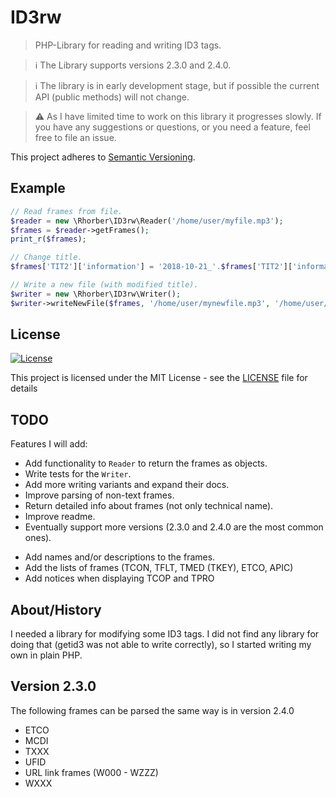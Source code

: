 # ID3rw

> PHP-Library for reading and writing ID3 tags.

> ℹ The Library supports versions 2.3.0 and 2.4.0.

> ℹ The library is in early development stage, but if possible the current API (public methods) will not change.

> ⚠ As I have limited time to work on this library it progresses slowly.
> If you have any suggestions or questions, or you need a feature, feel free to file an issue.

This project adheres to [Semantic Versioning](https://semver.org/).


## Example

```php
// Read frames from file.
$reader = new \Rhorber\ID3rw\Reader('/home/user/myfile.mp3');
$frames = $reader->getFrames();
print_r($frames);

// Change title.
$frames['TIT2']['information'] = '2018-10-21_'.$frames['TIT2']['information'];

// Write a new file (with modified title).
$writer = new \Rhorber\ID3rw\Writer();
$writer->writeNewFile($frames, '/home/user/mynewfile.mp3', '/home/user/myfile.mp3');
```


## License

[![License](http://img.shields.io/:license-mit-blue.svg?style=flat-square)](http://badges.mit-license.org)

This project is licensed under the MIT License - see the [LICENSE](LICENSE) file for details


## TODO

Features I will add:
* Add functionality to `Reader` to return the frames as objects.
* Write tests for the `Writer`.
* Add more writing variants and expand their docs.
* Improve parsing of non-text frames.
* Return detailed info about frames (not only technical name).
* Improve readme.
* Eventually support more versions (2.3.0 and 2.4.0 are the most common ones).

- Add names and/or descriptions to the frames.
- Add the lists of frames (TCON, TFLT, TMED (TKEY), ETCO, APIC)
- Add notices when displaying TCOP and TPRO


## About/History

I needed a library for modifying some ID3 tags.
I did not find any library for doing that (getid3 was not able to write correctly),
so I started writing my own in plain PHP. 

## Version 2.3.0

The following frames can be parsed the same way is in version 2.4.0
- ETCO
- MCDI
- TXXX
- UFID
- URL link frames (W000 - WZZZ)
- WXXX

